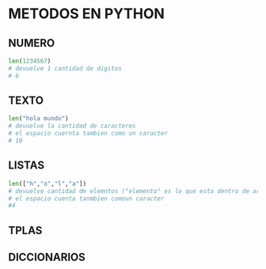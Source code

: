 # METODOS EN PYTHON
## NUMERO
```PYTHON
len(1234567)
# devuelve 1 cantidad de digitos
# 6
```
## TEXTO
```PYTHON
len("hola mundo")
# devuelve la cantidad de caracteres
# el espacio cuernta tambien como un caracter
# 10
```
## LISTAS
```PYTHON
len(["h","o","l","a"])
# devuelve cantidad de elemntos ("elemento" es lo que esta dentro de array)
# el espacio cuenta tanmbien comoun caracter
#4
```
## TPLAS
## DICCIONARIOS